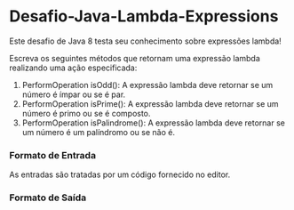 # Desafio-Java-Lambda-Expressions

Este desafio de Java 8 testa seu conhecimento sobre expressões lambda!

Escreva os seguintes métodos que retornam uma expressão lambda realizando uma ação especificada:

1. PerformOperation isOdd(): A expressão lambda deve retornar se um número é ímpar ou se é par.
2. PerformOperation isPrime(): A expressão lambda deve retornar se um número é primo ou se é composto.
3. PerformOperation isPalindrome(): A expressão lambda deve retornar se um número é um palíndromo ou se não é.

### Formato de Entrada
As entradas são tratadas por um código fornecido no editor.

### Formato de Saída
